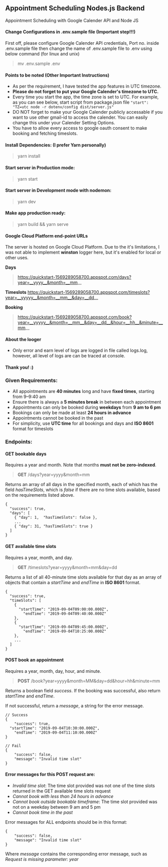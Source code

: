 ## Appointment Scheduling Nodes.js Backend
Appointment Scheduling with Google Calender API and Node JS

#### Change Configurations in __.env.sample__ file (Important step!!!)
First off, please configure Google Calender API credentials, Port no. inside .env.sample file
then change the name of .env.sample file to .env using below command (for linux and unix)
> mv .env.sample .env

#### Points to be noted (Other Important Instructions)
- As per the requirement, I have tested the app features in UTC timezone.
- __Please do not forget to put your Google Calender's timezone to UTC.__
- Every time you start the app, the time zone is set to UTC.
   For example, as you can see below, start script from package.json file 
``` "start": "TZ=utc node -r dotenv/config dist/server.js" ```
- DO NOT forget to make your Google Calender publicly accessable if you want to use other gmail-id to access the calender. You can easily change this under your Calender Setting Options.
- You have to allow every access to google oauth consent to make booking and fetching timeslots.

#### Install Dependencies: (I prefer Yarn personally)
> yarn install

#### Start server in Production mode:
> yarn start

#### Start server in Development mode with nodemon:
> yarn dev

#### Make app production ready:
> yarn build && yarn serve

#### Google Cloud Platform end-point URLs
The server is hosted on Google Cloud Platform. Due to the it's limitations, I was not able to implement __winston__ logger here, but it's enabled for local or other uses.

__Days__ 
> https://quickstart-1569289058700.appspot.com/days?year=__yyyy__&month=__mm__

__Timeslots__ 
https://quickstart-1569289058700.appspot.com/timeslots?year=__yyyyy__&month=__mm__&day=__dd__

__Booking__ 
> https://quickstart-1569289058700.appspot.com/book?year=__yyyyy__&month=__mm__&day=__dd__&hour=__hh__&minute=__mm__

#### About the looger
- Only error and earn level of logs are logged in file called logs.log, however, all level of logs are can be traced at console.

#### Thank you! :)


### Given Requirements:

- All appointments are __40 minutes__ long and have __fixed times__, starting from 9–9:40 am
- Ensure there is always a __5 minutes break__ in between each appointment
- Appointments can only be booked during __weekdays__ from __9 am to 6 pm__
- Bookings can only be made at least __24 hours in advance__
- Appointments cannot be booked in the past
- For simplicity, use __UTC time__ for all bookings and days and __ISO 8601__ format for timeslots 


### Endpoints:

#### GET bookable days
Requires a year and month. Note that months __must not be zero-indexed__.

> __GET__  /days?year=yyyy&month=mm

Returns an array of all days in the specified month, each of which has the field _hasTimeSlots_, which is _false_ if there are no time slots available, based on the requirements listed above.

```
{
  "success": true,
  "days": [
    { "day": 1,  "hasTimeSlots": false },
    ...
    { "day": 31, "hasTimeSlots": true }
  ]
}
```

#### GET available time slots

Requires a year, month, and day.

> __GET__  /timeslots?year=yyyy&month=mm&day=dd

Returns a list of all 40-minute time slots available for that day as an array of objects that contain a _startTime_ and _endTime_ in __ISO 8601__ format.

```
{
  "success": true,
  "timeSlots": [
    {
      "startTime": "2019-09-04T09:00:00.000Z",
        "endTime": "2019-09-04T09:40:00.000Z"
    },
    {
      "startTime": "2019-09-04T09:45:00.000Z",
        "endTime": "2019-09-04T10:25:00.000Z"
    },
    ...
  ]
}
```

#### POST book an appointment

Requires a year, month, day, hour, and minute.

> __POST__  /book?year=yyyy&month=MM&day=dd&hour=hh&minute=mm

Returns a boolean field _success_. If the booking was successful, also return _startTime_ and _endTime_.

If not successful, return a _message_, a string for the error message.

```
// Success
{
    "success": true,
  "startTime": "2019-09-04T10:30:00.000Z",
    "endTime": "2019-09-04T11:10:00.000Z"
}

// Fail
{
    "success": false,
    "message": "Invalid time slot"
}
```

#### Error messages for this POST request are:

- _Invalid time slot_: The time slot provided was not one of the time slots returned in the GET available time slots request
- _Cannot book with less than 24 hours in advance_
- _Cannot book outside bookable timeframe_: The time slot provided was not on a weekday between 9 am and 5 pm
- _Cannot book time in the past_

Error messages for ALL endpoints should be in this format:

```
{
    "success": false,
    "message": "Invalid time slot"
}
```

Where _message_ contains the corresponding error message, such as _Request is missing parameter: year_
